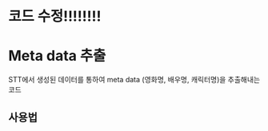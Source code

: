 # 코드 수정!!!!!!!!


# Meta data 추출

STT에서 생성된 데이터를 통하여 meta data (영화명, 배우명, 캐릭터명)을 추출해내는 코드

## 사용법

```python 

